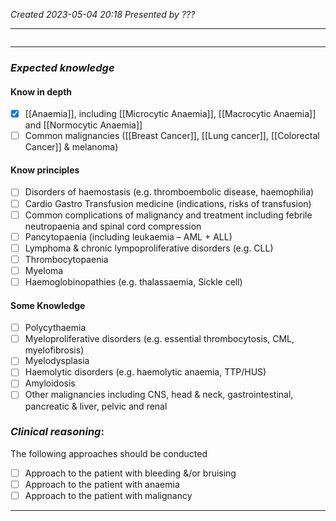 *Created 2023-05-04 20:18*
*Presented by ???*

---
```toc
```
---

### *Expected knowledge*
#### Know in depth
- [x] [[Anaemia]], including [[Microcytic Anaemia]], [[Macrocytic Anaemia]] and [[Normocytic Anaemia]]
- [ ] Common malignancies ([[Breast Cancer]], [[Lung cancer]], [[Colorectal Cancer]] & melanoma)

#### Know principles
- [ ] Disorders of haemostasis (e.g. thromboembolic disease, haemophilia)
- [ ] Cardio Gastro Transfusion medicine (indications, risks of transfusion)
- [ ] Common complications of malignancy and treatment including febrile neutropaenia and spinal cord compression
- [ ] Pancytopaenia (including leukaemia – AML + ALL)
- [ ] Lymphoma & chronic lympoproliferative disorders (e.g. CLL)
- [ ] Thrombocytopaenia
- [ ] Myeloma
- [ ] Haemoglobinopathies (e.g. thalassaemia, Sickle cell)

#### Some Knowledge
- [ ] Polycythaemia
- [ ] Myeloproliferative disorders (e.g. essential thrombocytosis, CML, myelofibrosis)
- [ ] Myelodysplasia
- [ ] Haemolytic disorders (e.g. haemolytic anaemia, TTP/HUS)
- [ ] Amyloidosis
- [ ] Other malignancies including CNS, head & neck, gastrointestinal, pancreatic & liver, pelvic and renal

### *Clinical reasoning*:
The following approaches should be conducted
- [ ] Approach to the patient with bleeding &/or bruising
- [ ] Approach to the patient with anaemia
- [ ] Approach to the patient with malignancy

---